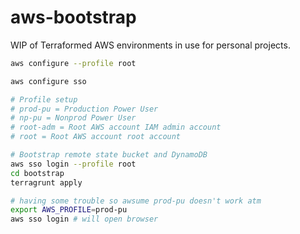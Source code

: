 
# aws-bootstrap

WIP of Terraformed AWS environments in use for personal projects.

```Bash
aws configure --profile root

aws configure sso

# Profile setup
# prod-pu = Production Power User
# np-pu = Nonprod Power User
# root-adm = Root AWS account IAM admin account
# root = Root AWS account root account

# Bootstrap remote state bucket and DynamoDB
aws sso login --profile root
cd bootstrap
terragrunt apply

# having some trouble so awsume prod-pu doesn't work atm
export AWS_PROFILE=prod-pu
aws sso login # will open browser

```
